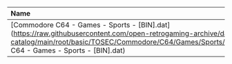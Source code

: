 |Name|Size|
|:---|---:|
|[Commodore C64 - Games - Sports - [BIN].dat](https://raw.githubusercontent.com/open-retrogaming-archive/dat-catalog/main/root/basic/TOSEC/Commodore/C64/Games/Sports/[BIN]/Commodore C64 - Games - Sports - [BIN].dat)|2686|

